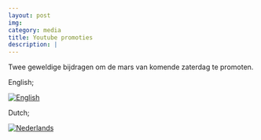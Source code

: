 ```yaml
---
layout: post
img: 
category: media
title: Youtube promoties 
description: |
---
```

  Twee geweldige bijdragen om de mars van komende zaterdag te promoten.

  English;

[![English](http://img.youtube.com/vi/cw0USG7Sd60/0.jpg)](http://www.youtube.com/watch?v=cw0USG7Sd60 "English")

  Dutch;

[![Nederlands](http://img.youtube.com/vi/ruxnWPmap78/0.jpg)](http://www.youtube.com/watch?v=ruxnWPmap78 "Nederlands")
